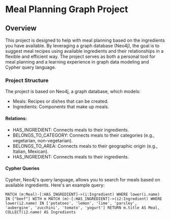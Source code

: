 # Meal Planning Graph Project

## Overview

This project is designed to help with meal planning based on the ingredients you have available. By leveraging a graph database (Neo4j), the goal is to suggest meal recipes using available ingredients and their relationships in a flexible and efficient way. The project serves as both a personal tool for meal planning and a learning experience in graph data modeling and Cypher query language.

### Project Structure
The project is based on Neo4j, a graph database, which models:

- Meals: Recipes or dishes that can be created.
- Ingredients: Components that make up meals.

#### Relations:

- HAS_INGREDIENT: Connects meals to their ingredients.
- BELONGS_TO_CATEGORY: Connects meals to their categories (e.g., vegetarian, non-vegetarian).
- BELONGS_TO_AREA: Connects meals to their geographic origin (e.g., Italian, Mexican).
- HAS_INGREDIENT: Connects meals to their ingredients.

#### Cypher Queries
Cypher, Neo4j's query language, allows you to search for meals based on available ingredients. Here's an example query:

`MATCH (m:Meal)-[:HAS_INGREDIENT]->(i:Ingredient)
WHERE lower(i.name) IN ["beef"]
WITH m
MATCH (m)-[:HAS_INGREDIENT]->(i2:Ingredient)
WHERE lower(i2.name) IN ['potatoes', 'lemon', 'lime', 'parsley', 'aubergine', 'zucchini', 'tomato', 'yogurt']
RETURN m.title AS Meal, COLLECT(i2.name) AS Ingredients`